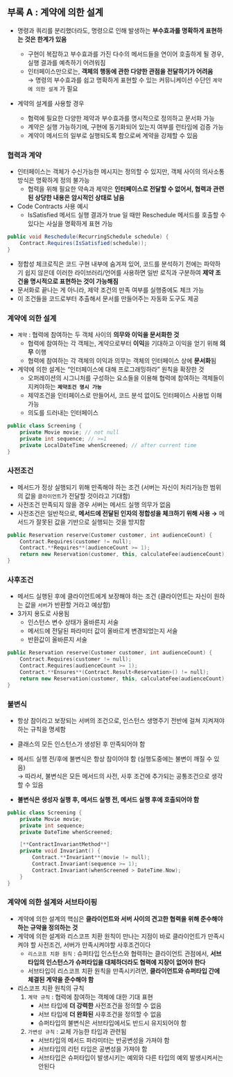 ## 부록 A : 계약에 의한 설계

- 명령과 쿼리를 분리했더라도, 명령으로 인해 발생하는 **부수효과를 명확하게 표현하는 것은 한계가 있음**
    - 구현이 복잡하고 부수효과를 가진 다수의 메서드들을 연이어 호출하게 될 경우, 실행 결과를 예측하기 어려워짐
    - 인터페이스만으로는, **객체의 행동에 관한 다양한 관점을 전달하기가 어려움** <br>
    → 명령의 부수효과를 쉽고 명확하게 표현할 수 있는 커뮤니케이션 수단인 `계약에 의한 설계` 가 필요
    
- 계약의 설계를 사용할 경우
    - 협력에 필요한 다양한 제약과 부수효과를 명시적으로 정의하고 문서화 가능
    - 계약은 실행 가능하기에, 구현에 동기화되어 있는지 여부를 런타임에 검증 가능
    - 계약이 메서드의 일부로 실행되도록 함으로써 계약을 강제할 수 있음
### 협력과 계약

- 인터페이스는 객체가 수신가능한 메시지는 정의할 수 있지만, 객체 사이의 의사소통 방식은 명확하게 정의 불가능
    - 협력을 위해 필요한 약속과 제약은 **인터페이스로 전달할 수 없어서, 협력과 관련된 상당한 내용은 암시적인 상태로 남음**
- Code Contracts 사용 예시
    - IsSatisfied 메서드 실행 결과가 true 일 때만 Reschedule 메서드를 호출할 수 있다는 사실을 명확하게 표현 가능

```java
public void Reschedule(RecurringSchedule schedule) {
	Contract.Requires(IsSatisfied(schedule));
}
```

- 정합성 체크로직은 코드 구현 내부에 숨겨져 있어, 코드를 분석하기 전에는 파악하기 쉽지 않은데 이러한 라이브러리/언어를 사용하면 일반 로직과 구분하여 **제약 조건을 명시적으로 표현하는 것이 가능해짐**
- 문서화로 끝나는 게 아니라, 제약 조건의 만족 여부를 실행중에도 체크 가능
- 이 조건들을 코드로부터 추출해서 문서를 만들어주는 자동화 도구도 제공

### 계약에 의한 설계
- `계약` : 협력에 참여하는 두 객체 사이의 **의무와 이익을 문서화한 것**
    - 협력에 참여하는 각 객체는, 계약으로부터 **이익**을 기대하고 이익을 얻기 위해 **의무** 이행
    - 협력에 참여하는 각 객체의 이익과 의무는 객체의 인터페이스 상에 **문서화**됨
- 계약에 의한 설계는 “인터페이스에 대해 프로그래밍하라” 원칙을 확장한 것
    - 오퍼레이션의 시그니처를 구성하는 요소들을 이용해 협력에 참여하는 객체들이 지켜야하는 **`제약조건 명시 가능`**
    - 제약조건을 인터페이스로 만들어서, 코드 분석 없이도 인터페이스 사용법 이해 가능
    - 의도를 드러내는 인터페이스

```java
public class Screening {
	private Movie movie; // not null
	private int sequence; // >=1
	private LocalDateTime whenScreened; // after current time 
}
```

### 사전조건
- 메서드가 정상 실행되기 위해 만족해야 하는 조건 (서버는 자신이 처리가능한 범위의 값을 `클라이언트`가 전달할 것이라고 기대함)
- 사전조건 만족되지 않을 경우 서버는 메서드 실행 의무가 없음
- 사전조건은 일반적으로, **메서드에 전달된 인자의 정합성을 체크하기 위해 사용 →** 메서드가 잘못된 값을 기반으로 실행되는 것을 방지함

```C++
public Reservation reserve(Customer customer, int audienceCount) {
	Contract.Requires(customer != null);
	Contract.**Requires**(audienceCount >= 1);
	return new Reservation(customer, this, calculateFee(audienceCount), audienceCount);
}
```

### 사후조건
- 메서드 실행된 후에 클라이언트에게 보장해야 하는 조건 (클라이언트는 자신이 원하는 값을 `서버`가 반환할 거라고 예상함)
- 3가지 용도로 사용됨
    - 인스턴스 변수 상태가 올바른지 서술
    - 메서드에 전달된 파라미터 값이 올바르게 변경되었는지 서술
    - 반환값이 올바른지 서술

```C++
public Reservation reserve(Customer customer, int audienceCount) {
	Contract.Requires(customer != null);
	Contract.Requires(audienceCount >= 1);
	Contract.**Ensures**(Contract.Result<Reservation>() != null);
	return new Reservation(customer, this, calculateFee(audienceCount), audienceCount);
}
```

### 불변식
- 항상 참이라고 보장되는 서버의 조건으로, 인스턴스 생명주기 전반에 걸쳐 지켜져야 하는 규칙을 명세함
- 클래스의 모든 인스턴스가 생성된 후 만족되어야 함
- 메서드 실행 전/후에 불변식은 항상 참이어야 함 (실행도중에는 불변이 깨질 수 있음) <br> 
    → 따라서, 불변식은 모든 메서드의 사전, 사후 조건에 추가되는 공통조건으로 생각할 수 있음
    
- **불변식은 생성자 실행 후, 메서드 실행 전, 메서드 실행 후에 호출되어야 함**

```C++
public class Screening {
	private Movie movie;
	private int sequence;
	private DateTime whenScreened;

	[**ContractInvariantMethod**]
	private void Invariant() {
		Contract.**Invariant**(movie != null);
		Contract.Invariant(sequence >= 1);
		Contract.Invariant(whenScreened > DateTime.Now);
	}
}
```

### 계약에 의한 설계와 서브타이핑

- 계약에 의한 설계의 핵심은 **클라이언트와 서버 사이의 견고한 협력을 위해 준수해야 하는 규약을 정의하는 것**
- 계약에 의한 설계와 리스코프 치환 원칙이 만나는 지점이 바로 클라이언트가 만족시켜야 할 사전조건, 서버가 만족시켜야할 사후조건이다
    - `리스코프 치환 원칙` : 슈퍼타입 인스턴스와 협력하는 클라이언트 관점에서, **서브타입의 인스턴스가 슈퍼타입을 대체하더라도 협력에 지장이 없어야 한다**
    - 서브타입이 리스코프 치환 원칙을 만족시키려면, **클라이언트와 슈퍼타입 간에 체결된 계약을 준수해야 함**
- 리스코프 치환 원칙의 규칙
    1. `계약 규칙` : 협력에 참여하는 객체에 대한 기대 표현
        - 서브 타입에 **더 강력한** 사전조건을 정의할 수 없음
        - 서브 타입에 **더 완화된** 사후조건을 정의할 수 없음
        - 슈퍼타입의 불변식은 서브타입에서도 반드시 유지되어야 함
    2. `가변성 규칙` : 교체 가능한 타입과 관련됨
        - 서브타입의 메서드 파라미터는 반공변성을 가져야 함
        - 서브타입의 리턴 타입은 공변성을 가져야 함
        - 서브타입은 슈퍼타입이 발생시키는 예외와 다른 타입의 예외 발생시켜서는 안된다
